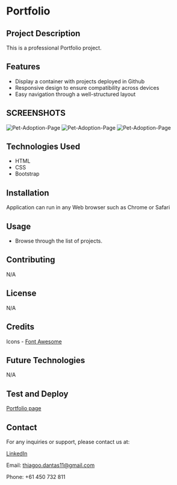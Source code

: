 # Portfolio

## Project Description

This is a professional Portfolio project.

## Features

- Display a container with projects deployed in Github
- Responsive design to ensure compatibility across devices
- Easy navigation through a well-structured layout

## SCREENSHOTS

![Pet-Adoption-Page]()
![Pet-Adoption-Page]()
![Pet-Adoption-Page]()

## Technologies Used

- HTML
- CSS
- Bootstrap

## Installation

Application can run in any Web browser such as Chrome or Safari

## Usage

- Browse through the list of projects.

## Contributing

N/A

## License 

N/A

## Credits

Icons - [Font Awesome](https://fontawesome.com/)

## Future Technologies

N/A

## Test and Deploy

[Portfolio page](https://dantas11.github.io/Portfolio/)

## Contact

For any inquiries or support, please contact us at:

[LinkedIn](https://www.linkedin.com/in/dantas-thiago/)

Email: thiagoo.dantas11@gmail.com

Phone: +61 450 732 811
